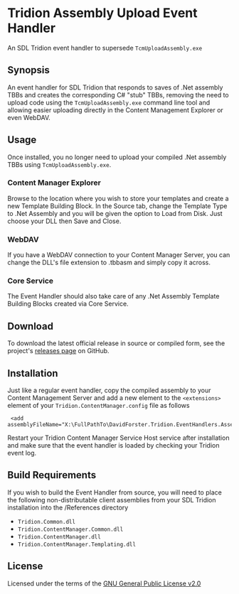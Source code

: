 # Tridion Assembly Upload Event Handler

An SDL Tridion event handler to supersede `TcmUploadAssembly.exe`

## Synopsis

An event handler for SDL Tridion that responds to saves of .Net assembly TBBs and creates the corresponding C# "stub" TBBs, removing the need to upload code using the `TcmUploadAssembly.exe` command line tool and allowing easier uploading directly in the Content Management Explorer or even WebDAV.

## Usage

Once installed, you no longer need to upload your compiled .Net assembly TBBs using `TcmUploadAssembly.exe`.

### Content Manager Explorer

Browse to the location where you wish to store your templates and create a new Template Building Block. In the Source tab, change the Template Type to .Net Assembly and you will be given the option to Load from Disk. Just choose your DLL then Save and Close.

### WebDAV

If you have a WebDAV connection to your Content Manager Server, you can change the DLL's file extension to .tbbasm and simply copy it across.

### Core Service

The Event Handler should also take care of any .Net Assembly Template Building Blocks created via Core Service.

## Download

To download the latest official release in source or compiled form, see the project's [releases page](https://github.com/DavidForster/Tridion-Event-Assembly-Upload/releases) on GitHub.

## Installation

Just like a regular event handler, copy the compiled assembly to your Content Management Server and add a new element to the `<extensions>` element of your `Tridion.ContentManager.config` file as follows

     <add assemblyFileName="X:\FullPathTo\DavidForster.Tridion.EventHandlers.AssemblyUpload.dll"/>

Restart your Tridion Content Manager Service Host service after installation and make sure that the event handler is loaded by checking your Tridion event log.

## Build Requirements

If you wish to build the Event Handler from source, you will need to place the following non-distributable client assemblies from your SDL Tridion installation into the /References directory

 - `Tridion.Common.dll`
 - `Tridion.ContentManager.Common.dll`
 - `Tridion.ContentManager.dll`
 - `Tridion.ContentManager.Templating.dll`

## License

Licensed under the terms of the [GNU General Public License v2.0](http://www.gnu.org/licenses/gpl-2.0.txt)